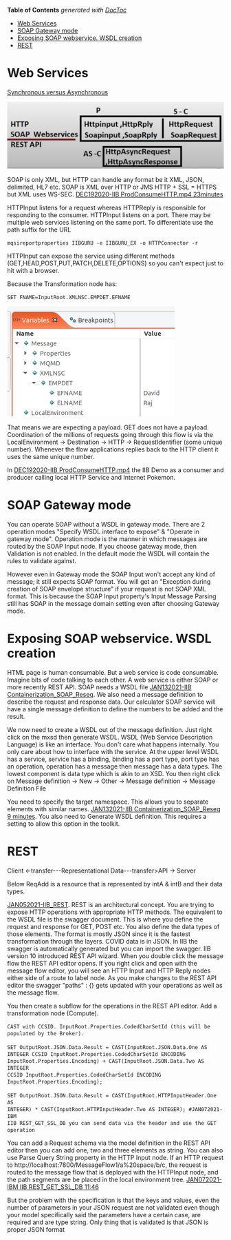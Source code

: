 <!-- START doctoc generated TOC please keep comment here to allow auto update -->
<!-- DON'T EDIT THIS SECTION, INSTEAD RE-RUN doctoc TO UPDATE -->
**Table of Contents**  *generated with [DocToc](https://github.com/thlorenz/doctoc)*

- [Web Services](#web-services)
- [SOAP Gateway mode](#soap-gateway-mode)
- [Exposing SOAP webservice. WSDL creation](#exposing-soap-webservice-wsdl-creation)
- [REST](#rest)

<!-- END doctoc generated TOC please keep comment here to allow auto update -->

# Web Services

[Synchronous versus Asynchronous](https://youtu.be/N5Ky-mz6n-8)

![ProducerConsumer](IIB.fld/ProdConsHTTPSOAP.png)

SOAP is only XML, but HTTP can handle any format be it XML, JSON,
delimited, HL7 etc. SOAP is XML over HTTP or JMS HTTP + SSL = HTTPS but
XML uses WS-SEC. [DEC192020-IIB ProdConsumeHTTP.mp4 23minutes](https://drive.google.com/file/d/1Cid9C8_q_0l_EJ92kAf6MZP9tCe3-7Hg/view?usp=share_link)

HTTPInput listens for a request whereas HTTPReply is responsible for
responding to the consumer. HTTPInput listens on a port. There may be
multiple web services listening on the same port. To differentiate use
the path suffix for the URL

```
mqsireportproperties IIBGURU -e IIBGURU_EX -o HTTPConnector -r
```

HTTPInput can expose the service using different methods
(GET,HEAD,POST,PUT,PATCH,DELETE,OPTIONS) so you can't expect just to
hit with a browser.

Because the Transformation node has:

```
SET FNAME=InputRoot.XMLNSC.EMPDET.EFNAME
```

![XMLNSC structure](IIB.fld/image001.png)

That means we are expecting a payload. GET does not have a payload.
Coordination of the millions of requests going through this flow is via
the LocalEnvironment -> Destination -> HTTP -> RequestIdentifier
(some unique number). Whenever the flow applications replies back to the
HTTP client it uses the same unique number.

In [DEC192020-IIB ProdConsumeHTTP.mp4](https://drive.google.com/file/d/1Cid9C8_q_0l_EJ92kAf6MZP9tCe3-7Hg/view?usp=share_link) the IIB Demo as a
consumer and producer calling local HTTP Service and Internet
Pokemon.

# SOAP Gateway mode

You can operate SOAP without a WSDL in gateway mode. There are 2
operation modes "Specify WSDL interface to expose" & "Operate in gateway
mode". Operation mode is the manner in which messages are routed by the
SOAP Input node. If you choose gateway mode, then Validation is not
enabled. In the default mode the WSDL will contain the rules to validate
against.

However even in Gateway mode the SOAP Input won't accept any kind of
message; it still expects SOAP format. You will get an "Exception during
creation of SOAP envelope structure" if your request is not SOAP XML
format. This is because the SOAP Input property's Input Message Parsing
still has SOAP in the message domain setting even after choosing Gateway
mode.

# Exposing SOAP webservice. WSDL creation

HTML page is human consumable. But a web service is code consumable.
Imagine bits of code talking to each other.
A web service is either SOAP or more recently REST API. SOAP needs a
WSDL file [JAN132021-IIB Containerization_SOAP_Reseq](https://drive.google.com/file/d/1eOZELZKs3rqFAk2HFLeYyi3dSOFpxAfP/view?usp=share_link). We also need a
message definition to describe the request and response data. Our
calculator SOAP service will have a single message definition to define
the numbers to be added and the result.

We now need to create a WSDL out of the message definition. Just right
click on the mxsd then generate WSDL.
WSDL (Web Service Description Language) is like an interface. You don't
care what happens internally. You only care about how to interface with
the service.
At the upper level WSDL has a service, service has a binding, binding
has a port type, port type has an operation, operation has a message
then message has a data types. The lowest component is data type which
is akin to an XSD.
You then right click on Message definition -> New -> Other -> Message
definition -> Message Definition File

You need to specify the target namespace. This allows you to separate
elements with similar names. [JAN132021-IIB Containerization_SOAP_Reseq 9
minutes](https://drive.google.com/file/d/1eOZELZKs3rqFAk2HFLeYyi3dSOFpxAfP/view?usp=share_link). You also need to Generate WSDL definition. This requires a
setting to allow this option in the toolkit.

# REST

Client <-transfer---Representational Data---transfer>API -> Server

Below ReqAdd is a resource that is represented by intA & intB and their
data types.

[JAN052021-IIB_REST](https://drive.google.com/file/d/1XCa9mrnTIm-EZ4Y8gz68fTWYzb2jO_Ps/view?usp=share_link). REST is an architectural concept. You are trying to
expose HTTP operations with appropriate HTTP methods. The equivalent to
the WSDL file is the swagger document. This is where you define the
request and response for GET, POST etc. You also define the data types
of those elements. The format is mostly JSON since it is the fastest
transformation through the layers. COVID data is in JSON. In IIB the
swagger is automatically generated but you can import the swagger. IIB
version 10 introduced REST API wizard. When you double click the message
flow the REST API editor opens. If you right click and open with the
message flow editor, you will see an HTTP Input and HTTP Reply nodes
either side of a route to label node. As you make changes to the REST
API editor the swagger "paths" : {} gets updated with your operations
as well as the message flow.

You then create a subflow for the operations in the REST API editor.
Add a transformation node (Compute).

```
CAST with CCSID. InputRoot.Properties.CodedCharSetId (this will be
populated by the Broker).

SET OutputRoot.JSON.Data.Result = CAST(InputRoot.JSON.Data.One AS
INTEGER CCSID InputRoot.Properties.CodedCharSetId ENCODING
InputRoot.Properties.Encoding) + CAST(InputRoot.JSON.Data.Two AS INTEGER
CCSID InputRoot.Properties.CodedCharSetId ENCODING
InputRoot.Properties.Encoding);

SET OutputRoot.JSON.Data.Result = CAST(InputRoot.HTTPInputHeader.One AS
INTEGER) * CAST(InputRoot.HTTPInputHeader.Two AS INTEGER); #JAN072021-IBM
IIB REST_GET_SSL_DB you can send data via the header and use the GET
operation
```

You can add a Request schema via the model definition in the REST API
editor then you can add one, two and three elements as string. You can
also use Parse Query String property in the HTTP Input node. If an HTTP
request to http://localhost:7800/MessageFlow1/a%20space/b/c, the request
is routed to the message flow that is deployed with the HTTPInput node,
and the path segments are be placed in the local environment tree.
[JAN072021-IBM IIB REST_GET_SSL_DB 11:46](https://drive.google.com/file/d/1o6TpH129InsCw8LWumlPOqUrfjgZU7O_/view?usp=share_link)

But the problem with the specification is that the keys and values,
even the number of parameters in your JSON request are not validated
even though your model specifically said the parameters have a certain
case, are required and are type string. Only thing that is validated is
that JSON is proper JSON format